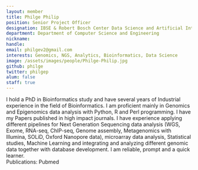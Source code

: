 ```yaml
---
layout: member
title: Philge Philip
position: Senior Project Officer
designation: IBSE & Robert Bosch Center Data Science and Artificial Intelligence.
department: Department of Computer Science and Engineering
nickname: 
handle: 
email: philgev2@gmail.com
interests: Genomics, NGS, Analytics, Bioinformatics, Data Science
image: /assets/images/people/Philge-Philip.jpg
github: philge
twitter: philgep
alum: false
staff: true
---
```


I hold a PhD in Bioinformatics study and have several years of Industrial experience in the field of Bioinformatics. I am proficient mainly in Genomics and Epigenomics data analysis with Python, R and Perl programming. I have my Papers published in high impact journals. I have experience applying different pipelines for Next Generation Sequencing data analysis (WGS, Exome, RNA-seq, ChIP-seq, Genome assembly, Metagenomics with Illumina, SOLiD, Oxford Nanopore data), microarray data analysis, Statistical studies, Machine Learning and integrating and analyzing different genomic data together with database development. I am reliable, prompt and a quick learner.  
Publications: Pubmed
